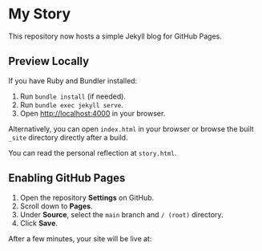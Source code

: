 # My Story

This repository now hosts a simple Jekyll blog for GitHub Pages.

## Preview Locally

If you have Ruby and Bundler installed:

1. Run `bundle install` (if needed).
2. Run `bundle exec jekyll serve`.
3. Open [http://localhost:4000](http://localhost:4000) in your browser.

Alternatively, you can open `index.html` in your browser or browse the built `_site` directory directly after a build.

You can read the personal reflection at `story.html`.

## Enabling GitHub Pages

1. Open the repository **Settings** on GitHub.
2. Scroll down to **Pages**.
3. Under **Source**, select the `main` branch and `/ (root)` directory.
4. Click **Save**.

After a few minutes, your site will be live at:

